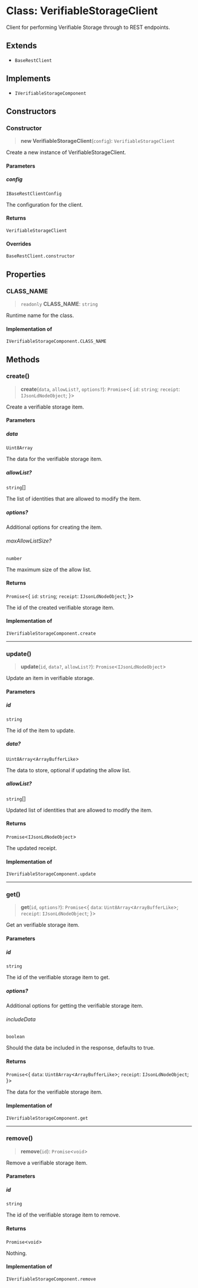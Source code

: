 # Class: VerifiableStorageClient

Client for performing Verifiable Storage through to REST endpoints.

## Extends

- `BaseRestClient`

## Implements

- `IVerifiableStorageComponent`

## Constructors

### Constructor

> **new VerifiableStorageClient**(`config`): `VerifiableStorageClient`

Create a new instance of VerifiableStorageClient.

#### Parameters

##### config

`IBaseRestClientConfig`

The configuration for the client.

#### Returns

`VerifiableStorageClient`

#### Overrides

`BaseRestClient.constructor`

## Properties

### CLASS\_NAME

> `readonly` **CLASS\_NAME**: `string`

Runtime name for the class.

#### Implementation of

`IVerifiableStorageComponent.CLASS_NAME`

## Methods

### create()

> **create**(`data`, `allowList?`, `options?`): `Promise`\<\{ `id`: `string`; `receipt`: `IJsonLdNodeObject`; \}\>

Create a verifiable storage item.

#### Parameters

##### data

`Uint8Array`

The data for the verifiable storage item.

##### allowList?

`string`[]

The list of identities that are allowed to modify the item.

##### options?

Additional options for creating the item.

###### maxAllowListSize?

`number`

The maximum size of the allow list.

#### Returns

`Promise`\<\{ `id`: `string`; `receipt`: `IJsonLdNodeObject`; \}\>

The id of the created verifiable storage item.

#### Implementation of

`IVerifiableStorageComponent.create`

***

### update()

> **update**(`id`, `data?`, `allowList?`): `Promise`\<`IJsonLdNodeObject`\>

Update an item in verifiable storage.

#### Parameters

##### id

`string`

The id of the item to update.

##### data?

`Uint8Array`\<`ArrayBufferLike`\>

The data to store, optional if updating the allow list.

##### allowList?

`string`[]

Updated list of identities that are allowed to modify the item.

#### Returns

`Promise`\<`IJsonLdNodeObject`\>

The updated receipt.

#### Implementation of

`IVerifiableStorageComponent.update`

***

### get()

> **get**(`id`, `options?`): `Promise`\<\{ `data`: `Uint8Array`\<`ArrayBufferLike`\>; `receipt`: `IJsonLdNodeObject`; \}\>

Get an verifiable storage item.

#### Parameters

##### id

`string`

The id of the verifiable storage item to get.

##### options?

Additional options for getting the verifiable storage item.

###### includeData

`boolean`

Should the data be included in the response, defaults to true.

#### Returns

`Promise`\<\{ `data`: `Uint8Array`\<`ArrayBufferLike`\>; `receipt`: `IJsonLdNodeObject`; \}\>

The data for the verifiable storage item.

#### Implementation of

`IVerifiableStorageComponent.get`

***

### remove()

> **remove**(`id`): `Promise`\<`void`\>

Remove a verifiable storage item.

#### Parameters

##### id

`string`

The id of the verifiable storage item to remove.

#### Returns

`Promise`\<`void`\>

Nothing.

#### Implementation of

`IVerifiableStorageComponent.remove`
